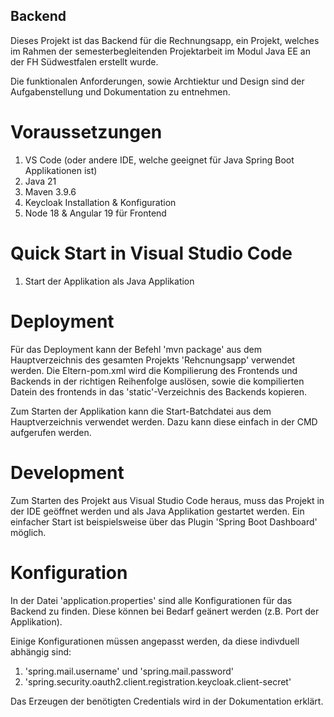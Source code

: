 ## Backend

Dieses Projekt ist das Backend für die Rechnungsapp, ein Projekt, welches im Rahmen der semesterbegleitenden Projektarbeit im Modul Java EE an der FH Südwestfalen erstellt wurde.

Die funktionalen Anforderungen, sowie Archtiektur und Design sind der Aufgabenstellung und Dokumentation zu entnehmen.

# Voraussetzungen
1. VS Code (oder andere IDE, welche geeignet für Java Spring Boot Applikationen ist)
2. Java 21
3. Maven 3.9.6
4. Keycloak Installation & Konfiguration
4. Node 18 & Angular 19 für Frontend

# Quick Start in Visual Studio Code
1. Start der Applikation als Java Applikation

# Deployment
Für das Deployment kann der Befehl 'mvn package' aus dem Hauptverzeichnis des gesamten Projekts 'Rehcnungsapp' verwendet werden. Die Eltern-pom.xml wird die Kompilierung
des Frontends und Backends in der richtigen Reihenfolge auslösen, sowie die kompilierten Datein des frontends in das 'static'-Verzeichnis des Backends kopieren.

Zum Starten der Applikation kann die Start-Batchdatei aus dem Hauptverzeichnis verwendet werden. Dazu kann diese einfach in der CMD aufgerufen werden. 

# Development

Zum Starten des Projekt aus Visual Studio Code heraus, muss das Projekt in der IDE geöffnet werden und als Java Applikation gestartet werden. Ein einfacher Start ist beispielsweise
über das Plugin 'Spring Boot Dashboard' möglich.

# Konfiguration

In der Datei 'application.properties' sind alle Konfigurationen für das Backend zu finden. Diese können bei Bedarf geänert werden (z.B. Port der Applikation).

Einige Konfigurationen müssen angepasst werden, da diese indivduell abhängig sind:
1. 'spring.mail.username' und 'spring.mail.password'
2. 'spring.security.oauth2.client.registration.keycloak.client-secret'

Das Erzeugen der benötigten Credentials wird in der Dokumentation erklärt.